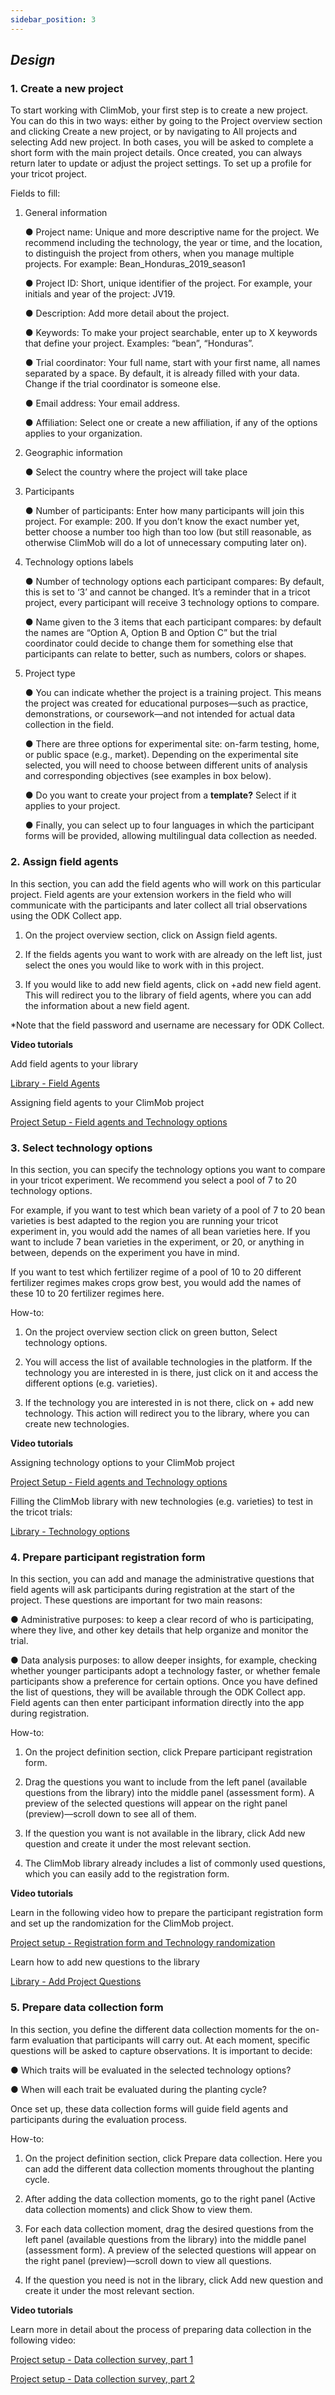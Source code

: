 ```yaml
---
sidebar_position: 3
---
```


## *Design*

### 1. Create a new project

To start working with ClimMob, your first step is to create a new project. You can do this in two ways: either by going to the Project overview section and clicking Create a new project, or by navigating to All projects and selecting Add new project. In both cases, you will be asked to complete a short form with the main project details. Once created, you can always return later to update or adjust the project settings.
To set up a profile for your tricot project.

Fields to fill:

1) General information

   ● Project name: Unique and more descriptive name for the project. We recommend including the technology, the year or time, and the location, to distinguish the project from others, when you manage multiple projects. For example: Bean_Honduras_2019_season1  

   ● Project ID: Short, unique identifier of the project. For example, your initials and year of the project: JV19.  

   ● Description: Add more detail about the project.  

   ● Keywords: To make your project searchable, enter up to X keywords that define your project. Examples: “bean”, “Honduras”.  

   ● Trial coordinator: Your full name, start with your first name, all names separated by a space. By default, it is already filled with your data. Change if the trial coordinator is someone else.  

   ● Email address: Your email address.  

   ● Affiliation: Select one or create a new affiliation, if any of the options applies to your organization.  

2) Geographic information

   ●	Select the country where the project will take place

3) Participants

   ●	Number of participants: Enter how many participants will join this project. For example: 200. If you don’t know the exact number yet, better choose a number too high than too low (but still reasonable, as otherwise ClimMob will do a lot of unnecessary computing later on).

4) Technology options labels

   ●	Number of technology options each participant compares: By default, this is set to ‘3’ and cannot be changed. It’s a reminder that in a tricot project, every participant will receive 3 technology options to compare.

   ●	Name given to the 3 items that each participant compares: by default the names are “Option A, Option B and Option C” but the trial coordinator could decide to change them for something else that participants can relate to better, such as numbers, colors or shapes.

5) Project type

   ●	You can indicate whether the project is a training project. This means the project was created for educational purposes—such as practice, demonstrations, or coursework—and not intended for actual data collection in the field.

   ●	There are three options for experimental site: on-farm testing, home, or public space (e.g., market). Depending on the experimental site selected, you will need to choose between different units of analysis and corresponding objectives (see examples in box below).
   
   ●	Do you want to create your project from a **template?** Select if it applies to your project.

   ●	Finally, you can select up to four languages in which the participant forms will be provided, allowing multilingual data collection as needed.
   


### 2. Assign field agents

In this section, you can add the field agents who will work on this particular project. Field agents are your extension workers in the field who will communicate with the participants and later collect all trial observations using the ODK Collect app.

1.	On the project overview section, click on Assign field agents.

2.	If the fields agents you want to work with are already on the left list, just select the ones you would like to work with in this project.

3.	If you would like to add new field agents, click on +add new field agent. This will redirect you to the library of field agents, where you can add the information about a new field agent. 

*Note that the field password and username are necessary for ODK Collect.

**Video tutorials**

Add field agents to your library

[Library - Field Agents](https://www.youtube.com/watch?v=Sqz4WrgR6Gg)

Assigning field agents to your ClimMob project

[Project Setup - Field agents and Technology options](youtube.com/watch?v=6MLeqrixHmA&feature=youtu.be)

### 3. Select technology options

In this section, you can specify the technology options you want to compare in your tricot experiment. We recommend you select a pool of 7 to 20 technology options.

For example, if you want to test which bean variety of a pool of 7 to 20 bean varieties is best adapted to the region you are running your tricot experiment in, you would add the names of all bean varieties here. If you want to include 7 bean varieties in the experiment, or 20, or anything in between, depends on the experiment you have in mind.

If you want to test which fertilizer regime of a pool of 10 to 20 different fertilizer regimes makes crops grow best, you would add the names of these 10 to 20 fertilizer regimes here.

How-to:

1.	On the project overview section click on green button, Select technology options.

2.	You will access the list of available technologies in the platform. If the technology you are interested in is there, just click on it and access the different options (e.g. varieties).

3.	If the technology you are interested in is not there, click on + add new technology. This action will redirect you to the library, where you can create new technologies.

**Video tutorials**

Assigning technology options to your ClimMob project

[Project Setup - Field agents and Technology options](youtube.com/watch?v=6MLeqrixHmA&feature=youtu.be)

Filling the ClimMob library with new technologies (e.g. varieties) to test in the tricot trials:

[Library - Technology options](https://www.youtube.com/watch?v=FTAAH_QZpsA&feature=youtu.be)

### 4. Prepare participant registration form

In this section, you can add and manage the administrative questions that field agents will ask participants during registration at the start of the project. These questions are important for two main reasons:

●	Administrative purposes: to keep a clear record of who is participating, where they live, and other key details that help organize and monitor the trial.

●	Data analysis purposes: to allow deeper insights, for example, checking whether younger participants adopt a technology faster, or whether female participants show a preference for certain options.
Once you have defined the list of questions, they will be available through the ODK Collect app. Field agents can then enter participant information directly into the app during registration.

How-to:

1.	On the project definition section, click Prepare participant registration form.

2.	Drag the questions you want to include from the left panel (available questions from the library) into the middle panel (assessment form). A preview of the selected questions will appear on the right panel (preview)—scroll down to see all of them.

3.	If the question you want is not available in the library, click Add new question and create it under the most relevant section.

4.	The ClimMob library already includes a list of commonly used questions, which you can easily add to the registration form.

**Video tutorials**

Learn in the following video how to prepare the participant registration form and set up the randomization for the ClimMob project.

[Project setup - Registration form and Technology randomization](https://www.youtube.com/watch?v=NcZ1pRWoO-0)

Learn how to add new questions to the library

[Library - Add Project Questions](https://www.youtube.com/watch?v=P8kUk-fW-zw&feature=youtu.be)

### 5. Prepare data collection form

In this section, you define the different data collection moments for the on-farm evaluation that participants will carry out. At each moment, specific questions will be asked to capture observations. It is important to decide:

●	Which traits will be evaluated in the selected technology options?

●	When will each trait be evaluated during the planting cycle?

Once set up, these data collection forms will guide field agents and participants during the evaluation process.

How-to:

1.	On the project definition section, click Prepare data collection. Here you can add the different data collection moments throughout the planting cycle.

2.	After adding the data collection moments, go to the right panel (Active data collection moments) and click Show to view them.

3.	For each data collection moment, drag the desired questions from the left panel (available questions from the library) into the middle panel (assessment form). A preview of the selected questions will appear on the right panel (preview)—scroll down to view all questions.

4.	If the question you need is not in the library, click Add new question and create it under the most relevant section.

**Video tutorials**

Learn more in detail about the process  of preparing data collection in the following video:

[Project setup - Data collection survey, part 1](https://www.youtube.com/watch?v=7_aJafAbSto&feature=youtu.be)

[Project setup - Data collection survey, part 2](https://www.youtube.com/watch?v=gnmuzMKYboc&feature=youtu.be)
